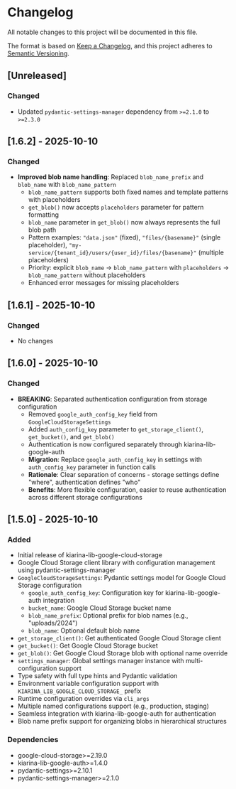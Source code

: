 # Changelog

All notable changes to this project will be documented in this file.

The format is based on [Keep a Changelog](https://keepachangelog.com/en/1.0.0/),
and this project adheres to [Semantic Versioning](https://semver.org/spec/v2.0.0.html).

## [Unreleased]

### Changed
- Updated `pydantic-settings-manager` dependency from `>=2.1.0` to `>=2.3.0`

## [1.6.2] - 2025-10-10

### Changed
- **Improved blob name handling**: Replaced `blob_name_prefix` and `blob_name` with `blob_name_pattern`
  - `blob_name_pattern` supports both fixed names and template patterns with placeholders
  - `get_blob()` now accepts `placeholders` parameter for pattern formatting
  - `blob_name` parameter in `get_blob()` now always represents the full blob path
  - Pattern examples: `"data.json"` (fixed), `"files/{basename}"` (single placeholder), `"my-service/{tenant_id}/users/{user_id}/files/{basename}"` (multiple placeholders)
  - Priority: explicit `blob_name` → `blob_name_pattern` with `placeholders` → `blob_name_pattern` without placeholders
  - Enhanced error messages for missing placeholders

## [1.6.1] - 2025-10-10

### Changed
- No changes

## [1.6.0] - 2025-10-10

### Changed
- **BREAKING**: Separated authentication configuration from storage configuration
  - Removed `google_auth_config_key` field from `GoogleCloudStorageSettings`
  - Added `auth_config_key` parameter to `get_storage_client()`, `get_bucket()`, and `get_blob()`
  - Authentication is now configured separately through kiarina-lib-google-auth
  - **Migration**: Replace `google_auth_config_key` in settings with `auth_config_key` parameter in function calls
  - **Rationale**: Clear separation of concerns - storage settings define "where", authentication defines "who"
  - **Benefits**: More flexible configuration, easier to reuse authentication across different storage configurations

## [1.5.0] - 2025-10-10

### Added
- Initial release of kiarina-lib-google-cloud-storage
- Google Cloud Storage client library with configuration management using pydantic-settings-manager
- `GoogleCloudStorageSettings`: Pydantic settings model for Google Cloud Storage configuration
  - `google_auth_config_key`: Configuration key for kiarina-lib-google-auth integration
  - `bucket_name`: Google Cloud Storage bucket name
  - `blob_name_prefix`: Optional prefix for blob names (e.g., "uploads/2024")
  - `blob_name`: Optional default blob name
- `get_storage_client()`: Get authenticated Google Cloud Storage client
- `get_bucket()`: Get Google Cloud Storage bucket
- `get_blob()`: Get Google Cloud Storage blob with optional name override
- `settings_manager`: Global settings manager instance with multi-configuration support
- Type safety with full type hints and Pydantic validation
- Environment variable configuration support with `KIARINA_LIB_GOOGLE_CLOUD_STORAGE_` prefix
- Runtime configuration overrides via `cli_args`
- Multiple named configurations support (e.g., production, staging)
- Seamless integration with kiarina-lib-google-auth for authentication
- Blob name prefix support for organizing blobs in hierarchical structures

### Dependencies
- google-cloud-storage>=2.19.0
- kiarina-lib-google-auth>=1.4.0
- pydantic-settings>=2.10.1
- pydantic-settings-manager>=2.1.0
